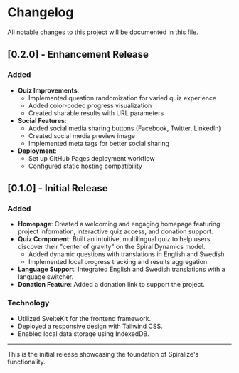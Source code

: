 # Changelog

All notable changes to this project will be documented in this file.

## [0.2.0] - Enhancement Release

### Added
- **Quiz Improvements**:
  - Implemented question randomization for varied quiz experience
  - Added color-coded progress visualization
  - Created sharable results with URL parameters
- **Social Features**:
  - Added social media sharing buttons (Facebook, Twitter, LinkedIn)
  - Created social media preview image
  - Implemented meta tags for better social sharing
- **Deployment**:
  - Set up GitHub Pages deployment workflow
  - Configured static hosting compatibility

## [0.1.0] - Initial Release

### Added
- **Homepage**: Created a welcoming and engaging homepage featuring project information, interactive quiz access, and donation support.
- **Quiz Component**: Built an intuitive, multilingual quiz to help users discover their "center of gravity" on the Spiral Dynamics model.
  - Added dynamic questions with translations in English and Swedish.
  - Implemented local progress tracking and results aggregation.
- **Language Support**: Integrated English and Swedish translations with a language switcher.
- **Donation Feature**: Added a donation link to support the project.

### Technology
- Utilized SvelteKit for the frontend framework.
- Deployed a responsive design with Tailwind CSS.
- Enabled local data storage using IndexedDB.

---

This is the initial release showcasing the foundation of Spiralize's functionality.


